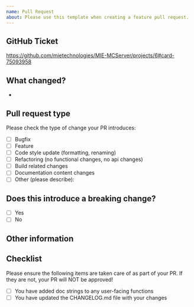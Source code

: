 ```yaml
---
name: Pull Request
about: Please use this template when creating a feature pull request.
---
```


## GitHub Ticket
<!-- Please provide link(s) for the ticket(s) your PR fixes (ex: https://github.com/mietechnologies/MIE-MCServer/projects/6#card-75093958) -->
https://github.com/mietechnologies/MIE-MCServer/projects/6#card-75093958

## What changed?
-

## Pull request type
Please check the type of change your PR introduces:
- [ ] Bugfix
- [ ] Feature
- [ ] Code style update (formatting, renaming)
- [ ] Refactoring (no functional changes, no api changes)
- [ ] Build related changes
- [ ] Documentation content changes
- [ ] Other (please describe): 

## Does this introduce a breaking change?
<!-- If this introduces a breaking change, please add the **Breaking** tag to the PR -->
- [ ] Yes
- [ ] No

## Other information
<!-- Any other information that is important to this PR such as screenshots of how the component looks before and after the change. -->


## Checklist
Please ensure the following items are taken care of as part of your PR. If they are not, your PR will NOT be approved!
- [ ] You have added doc strings to any user-facing functions
- [ ] You have updated the CHANGELOG.md file with your changes
